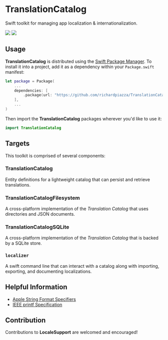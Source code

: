 # TranslationCatalog

Swift toolkit for managing app localization &amp; internationalization.

[![](https://img.shields.io/endpoint?url=https%3A%2F%2Fswiftpackageindex.com%2Fapi%2Fpackages%2Frichardpiazza%2FTranslationCatalog%2Fbadge%3Ftype%3Dswift-versions)](https://swiftpackageindex.com/richardpiazza/TranslationCatalog)
[![](https://img.shields.io/endpoint?url=https%3A%2F%2Fswiftpackageindex.com%2Fapi%2Fpackages%2Frichardpiazza%2FTranslationCatalog%2Fbadge%3Ftype%3Dplatforms)](https://swiftpackageindex.com/richardpiazza/TranslationCatalog)

## Usage

**TranslationCatalog** is distributed using the [Swift Package Manager](https://swift.org/package-manager). To install it into a project, add it as 
a dependency within your `Package.swift` manifest:

```swift
let package = Package(
    ...
    dependencies: [
        .package(url: "https://github.com/richardpiazza/TranslationCatalog.git", .upToNextMinor(from: "0.1.0"))
    ],
    ...
)
```

Then import the **TranslationCatalog** packages wherever you'd like to use it:

```swift
import TranslationCatalog
```

## Targets

This toolkit is comprised of several components:

### TranslationCatalog

Entity definitions for a lightweight catalog that can persist and retrieve translations.

### TranslationCatalogFilesystem

A cross-platform implementation of the _Translation Catalog_ that uses directories and JSON documents.

### TranslationCatalogSQLite

A cross-platform implementation of the _Translation Catalog_ that is backed by a SQLite store.

### `localizer`

A swift command line that can interact with a catalog along with importing, exporting, and documenting localizations.

## Helpful Information

* [Apple String Format Specifiers](https://developer.apple.com/library/archive/documentation/CoreFoundation/Conceptual/CFStrings/formatSpecifiers.html#//apple_ref/doc/uid/TP40004265)
* [IEEE printf Specification](https://pubs.opengroup.org/onlinepubs/009695399/functions/printf.html)

## Contribution

Contributions to **LocaleSupport** are welcomed and encouraged!
